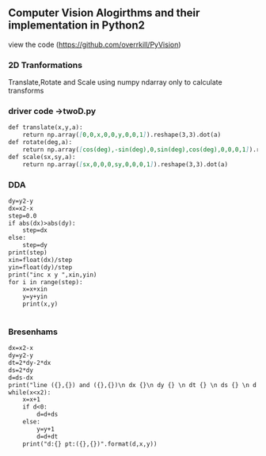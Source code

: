 ## Computer Vision Alogirthms and their implementation in Python2

view the code (https://github.com/overrkill/PyVision)

### 2D Tranformations
Translate,Rotate and Scale
using numpy ndarray 
only to calculate transforms
### driver code ->twoD.py
```markdown
def translate(x,y,a):
    return np.array([0,0,x,0,0,y,0,0,1]).reshape(3,3).dot(a)
def rotate(deg,a):
    return np.array([cos(deg),-sin(deg),0,sin(deg),cos(deg),0,0,0,1]).reshape(3,3).dot(a)
def scale(sx,sy,a):
    return np.array([sx,0,0,0,sy,0,0,0,1]).reshape(3,3).dot(a)

```

### DDA

```markdown
dy=y2-y
dx=x2-x
step=0.0
if abs(dx)>abs(dy):
    step=dx
else:
    step=dy
print(step)
xin=float(dx)/step
yin=float(dy)/step
print("inc x y ",xin,yin)
for i in range(step):
    x=x+xin
    y=y+yin
    print(x,y)
   
```

### Bresenhams
```markdown
dx=x2-x
dy=y2-y
dt=2*dy-2*dx
ds=2*dy
d=ds-dx
print("line ({},{}) and ({},{})\n dx {}\n dy {} \n dt {} \n ds {} \n d {}".format(x,y,x2,y2,dx,dy,dt,ds,d))
while(x<x2):
    x=x+1
    if d<0:
        d=d+ds
    else:
        y=y+1
        d=d+dt
    print("d:{} pt:({},{})".format(d,x,y))
    
```

